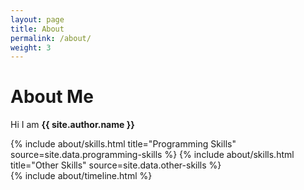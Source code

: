 ```yaml
---
layout: page
title: About
permalink: /about/
weight: 3
---
```


# **About Me**

Hi I am **{{ site.author.name }}**


<div class="row">
{% include about/skills.html title="Programming Skills" source=site.data.programming-skills %}
{% include about/skills.html title="Other Skills" source=site.data.other-skills %}
</div>

<div class="row">
{% include about/timeline.html %}
</div>
